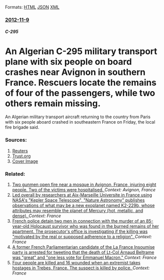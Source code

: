 
Formats: [HTML](/news/2012/11/9/an-algerian-c-295-military-transport-plane-with-six-people-on-board-crashes-near-avignon-in-southern-france-rescuers-locate-the-remains-of.html)  [JSON](/news/2012/11/9/an-algerian-c-295-military-transport-plane-with-six-people-on-board-crashes-near-avignon-in-southern-france-rescuers-locate-the-remains-of.json)  [XML](/news/2012/11/9/an-algerian-c-295-military-transport-plane-with-six-people-on-board-crashes-near-avignon-in-southern-france-rescuers-locate-the-remains-of.xml)  

### [2012-11-9](/news/2012/11/9/index.md)

##### C-295
# An Algerian C-295 military transport plane with six people on board crashes near Avignon in southern France. Rescuers locate the remains of four of the passengers, while two others remain missing. 

An Algerian military transport aircraft returning to the country from Paris with six people aboard crashed in southeastern France on Friday, the local fire brigade said.


### Sources:

1. [Reuters](https://www.reuters.com/article/2012/11/09/us-france-plane-idUSBRE8A816K20121109)
2. [Trust.org](http://www.trust.org/alertnet/news/algerian-military-plane-crashes-in-france-four-dead/)
2. [Cover Image](https://s4.reutersmedia.net/resources_v2/images/rcom-default.png)

### Related:

1. [Two gunmen open fire near a mosque in Avignon, France, injuring eight people. Two of the victims were hospitalised. ](/news/2017/07/2/two-gunmen-open-fire-near-a-mosque-in-avignon-france-injuring-eight-people-two-of-the-victims-were-hospitalised.md) _Context: Avignon, France_
2. [Led overall by researchers at Aix-Marseille Universite in France using NASA's "Kepler Space Telescope", "Nature Astronomy" publishes observations of what may be a new exoplanet named K2-229b, whose attributes may resemble the planet of Mercury (hot, metallic, and dense). ](/news/2018/03/27/led-overall-by-researchers-at-aix-marseille-universita-c-in-france-using-nasa-s-kepler-space-telescope-nature-astronomy-publishes-observ.md) _Context: France_
3. [French police detain two men in connection with the murder of an 85-year-old Holocaust survivor who was found in the burned remains of her apartment. The prosecutor's office is investigating if the killing was "motivated by the real or supposed adherence to a religion". ](/news/2018/03/26/french-police-detain-two-men-in-connection-with-the-murder-of-an-85-year-old-holocaust-survivor-who-was-found-in-the-burned-remains-of-her-a.md) _Context: France_
4. [A former French Parliamentarian candidate of the La France Insoumise party is arrested for tweeting that the death of Lt-Col Arnaud Beltrame was "great" and "one less vote for Emmanuel Macron." ](/news/2018/03/25/a-former-french-parliamentarian-candidate-of-the-la-france-insoumise-party-is-arrested-for-tweeting-that-the-death-of-lt-col-arnaud-beltrame.md) _Context: France_
5. [Four people are killed and 16 wounded when an extremist takes hostages in Trebes, France. The suspect is killed by police. ](/news/2018/03/23/four-people-are-killed-and-16-wounded-when-an-extremist-takes-hostages-in-tra-bes-france-the-suspect-is-killed-by-police.md) _Context: France_
